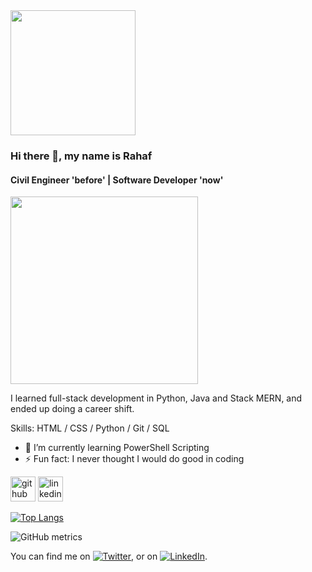 <!--
**Rahafhosari/Rahafhosari** is a ✨ _special_ ✨ repository because its `README.md` (this file) appears on your GitHub profile.
Here are some ideas to get you started:

- 🔭 I’m currently working on ...
- 🌱 I'm currently learning ... 
- 👯 I’m looking to collaborate on ...
- 🤔 I’m looking for help with ...
- 💬 Ask me about ...
- 📫 How to reach me: ...
- 😄 Pronouns: ...
- ⚡ Fun fact: ...
-->

<!-- [![Header](https://raw.githubusercontent.com/MartinHeinz/RahafHosari/Rahafhosari/readme_header.png "Header")](https://some-url.dev/) -->
<img src="https://i.imgur.com/c4vH2QS.gif" width="200px">

### Hi there 👋, my name is Rahaf
#### Civil Engineer 'before' | Software Developer 'now'
<img src="https://c4.wallpaperflare.com/wallpaper/920/913/250/low-battery-friendship-minimalism-battery-wallpaper-preview.jpg" width="300px">

I learned full-stack development in Python, Java and Stack MERN, and ended up doing a career shift.

Skills: HTML / CSS / Python / Git / SQL

- 🌱 I’m currently learning PowerShell Scripting 
- ⚡ Fun fact: I never thought I would do good in coding 


[<img src='https://cdn.jsdelivr.net/npm/simple-icons@3.0.1/icons/github.svg' alt='github' height='40'>](https://github.com/Rahafhosari)  [<img src='https://cdn.jsdelivr.net/npm/simple-icons@3.0.1/icons/linkedin.svg' alt='linkedin' height='40'>](https://www.linkedin.com/in/https://www.linkedin.com/in/rahafhosari//)  

[![Top Langs](https://github-readme-stats.vercel.app/api/top-langs/?username=Rahafhosari)](https://github.com/anuraghazra/github-readme-stats)

![GitHub metrics](https://metrics.lecoq.io/Rahafhosari)

<!-- Actual text -->

You can find me on [![Twitter][1.2]][1], or on [![LinkedIn][2.2]][2].

<!-- Icons -->

[1.2]: http://i.imgur.com/wWzX9uB.png (Twitter icon without padding)
[2.2]: https://img.icons8.com/color/48/000000/linkedin-circled--v1.png" (LinkedIn icon without padding)

<!-- Links to your social media accounts -->

[1]: https://github.com/Rahafhosari
[2]: https://www.linkedin.com/in/rahafhosari/

